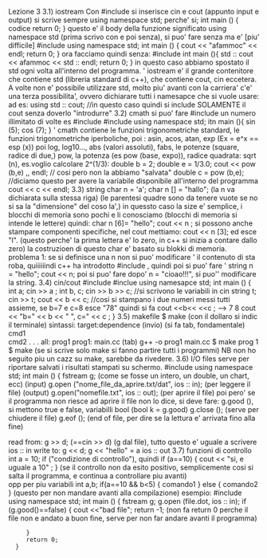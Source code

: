 Lezione 3
3.1) iostream
     Con #include <iostream> si inserisce cin e cout (appunto input e output)
     si scrive sempre using namespace std; perche' si;
     int main () {
        codice
        return 0;
     } questo e' il body della funzione
    significato using namespace std (prima scrivo con e poi senza), si puo' fare senza ma e' [piu' difficile]
     #include <iostream>
     using namespace std;
     int main () {
        cout << "afammoc" << endl;
        return 0;
     }
     ora facciamo quindi senza:
     #include <iostream>
     int main (){
        std :: cout << afammoc << std :: endl;
        return 0;
     } in questo caso abbiamo spostato il std ogni volta all'interno del programma. ' 
     iostream e' il grande contenitore che contiene std (libreria standard di c++), che contiene cout, cin eccetera.
     A volte non e' possibile utilizzare std, molto piu' avanti con la carriera' 
     c'e' una terza possibilita', ovvero dichiarare tutti i namesapce che si vuole usare:
     ad es: using std :: cout; //in questo caso quindi si include SOLAMENTE il cout senza doverlo "introdurre"
3.2) cmath
     si puo' fare #include un numero illimitato di volte 
     es #include <iostream>
        #include <cmath>
        using namespace std;
        itn main (){
            sin (5);
            cos (7);
        }
    ' cmath contiene le funzioni trigonometriche standard, le funzioni trigonometriche iperboliche, poi : asin, acos, atan, exp (Ex = e^x == esp (x))
    poi log, log10..., abs (valori assoluti), fabs, le potenze (square, radice di due,) pow, la potenza (es pow (base, expo)), radice quadrata: sqrt (n), 
      es.voglio calcolare 2^(1/3): 
          double b = 2;
          double e = 1/3.0;
          cout << pow (b,e) ,, endl; // cosi pero non la abbiamo "salvata"
          double c = pow (b,e); //diciamo questo per avere la variabile disponibile all'interno del programma
          cout << c << endl;
3.3) string 
     char n = 'a';
     char n [] = "hallo"; (la n va dichiarata sulla stessa riga)           (le parentesi quadre sono da tenere vuote se no si sa la "dimensione" del coso la',)
     in quessto caso la size e' semplice, i blocchi di memoria sono pochi e li conosciamo (blocchi di memoria si intende le lettere) quindi: char n [6]= "hello"; cout << n ;
     si possono anche stampare componenti specifiche, nel cout mettiamo: cout << n [3]; ed esce "l". (questo perche' la prima lettera e' lo zero, in c++ si inizia a contare dallo zero)
    la costruzioen di questo char e' basato su blokki di memoria.
    problema 1: se si definisce una n non si puo' modificare ' il contenuto di sta roba, quiiiiiindi
    c++ ha introdotto #include <string>, quindi poi si puo' fare ' string n = "hello"; cout << n; poi si puo' fare dopo' n = "cioao!!!", si puo'' modificare la string.
3.4) cin/cout
     #include <iostream>
     #inclue <string>
     using namesapce std;
     int main () {
        int a;
        cin >> a ;
        int b, c;
        cin >> b >> c; //si scrivono le variabili in cin
        string t;
        cin >> t;
        cout << b << c; //cosi si stampano i due numeri messi tutti assieme, se b=7 e c=8 esce "78"
            quindi si fa cout <<b<< <<c ; --> 7 8
         cout << "b=" << b << " ", c=" << c ;
     }
3.5) makefile
    $ make (con il dollaro si indic il terminale)
    sintassi: 
      target:dependence (invio)
      (si fa tab, fondamentale) cmd1    
                                cmd2
                                .
                                .
                                .
      all: prog1
      prog1: main.cc
      (tab) g++ -o prog1 main.cc
    $ make prog 1
    $ make (se si scrive solo make si fanno partire tutti i programmi)
    NB non ho seguito piu un cazz su make, sarebbe da rivedere.
 3.6) I/O files
      serve per riportare salvati i risultati stampati su schermo.
      #include <fstream> 
      using namespace std;
      int main () {
         fstream g; (come se fosse un intero, un double, un chart, ecc) 
         (input)
         g.open ("nome_file_da_aprire.txt/dat", ios :: in); (per leggere il file)
         (output)
         g.open("nomefile.txt", ios :: out); (per aprire il file)
         poi pero' se il programma non riesce ad aprire il file non lo dice, si deve fare:
         g.good (), si mettono true e false, variabilli bool (bool k = g.good)
         g.close (); (serve per chiudere il file)
         g.eof (); (end of file, per dire se la lettura e' arrivata fino alla fine)

   read from:
      g >> d; (==cin >> d) (g dal file), tutto questo e' uguale a scrivere ios :: in
   write to:
      g << d;
      g << "hello"
      = a ios :: out
 3.7) funzioni di controllo
      int a = 10;
      if ("condizione di controllo"), quindi if (a==10) {
       cout << "si, e uguale a 10" ; 
      } (se il controllo non da esito positivo, semplicemente cosi si salta il programma, e continua a controllare piu avanti)    
     opp per piu variabili
     int a,b;
     if(a==10 && b<5) {
      comando1
     } else {
      comando2
     } (questo per non mandare avanti alla compilazione)
   esempio:
      #include <iostream>
      using namespace std; 
      int main () {
         fstream g;
         g.open (file.dot, ios :: in);
         if (g.good()==false) {
            cout <<"bad file";
            return -1; (non fa return 0 perche il file non e andato a buon fine, serve per non far andare avanti il programma)

         } 
         return 0;
      }  

    
 
